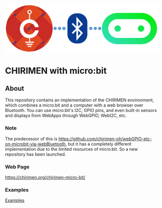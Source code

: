 ![CHIRIMEN with micro:bit](imgs/CHIRIMEN_MICROBIT.png "CHIRIMEN with micro:bit")

# CHIRIMEN with micro:bit

## About
This repository contains an implementation of the CHIRIMEN environment, which combines a micro:bit and a computer with a web browser over Bluetooth. You can use micro:bit's I2C, GPIO pins, and even built-in sensors and displays from WebApps through WebGPIO, WebI2C, etc.

### Note
The predecessor of this is https://github.com/chirimen-oh/webGPIO-etc-on-microbit-via-webBluetooth, but it has a completely different implementation due to the limited resources of micro:bit. So a new repository has been launched.

### Web Page
https://chirimen.org/chirimen-micro-bit/

### Examples
[Examples](https://chirimen.org/chirimen-micro-bit/examples/)
